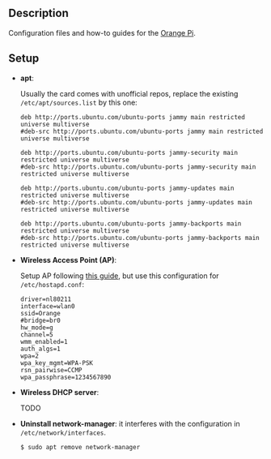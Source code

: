 Description
-----------

Configuration files and how-to guides for the [Orange Pi](http://www.orangepi.org/).

Setup
-----

* **apt**: 

   Usually the card comes with unofficial repos, replace the existing `/etc/apt/sources.list` by this one:
   
   ```
   deb http://ports.ubuntu.com/ubuntu-ports jammy main restricted universe multiverse
   #deb-src http://ports.ubuntu.com/ubuntu-ports jammy main restricted universe multiverse

   deb http://ports.ubuntu.com/ubuntu-ports jammy-security main restricted universe multiverse
   #deb-src http://ports.ubuntu.com/ubuntu-ports jammy-security main restricted universe multiverse

   deb http://ports.ubuntu.com/ubuntu-ports jammy-updates main restricted universe multiverse
   #deb-src http://ports.ubuntu.com/ubuntu-ports jammy-updates main restricted universe multiverse

   deb http://ports.ubuntu.com/ubuntu-ports jammy-backports main restricted universe multiverse
   #deb-src http://ports.ubuntu.com/ubuntu-ports jammy-backports main restricted universe multiverse
   ```

* **Wireless Access Point (AP)**: 

   Setup AP following [this guide](https://github.com/luiscarlosgph/how-to/tree/main/access_point), but use this configuration for `/etc/hostapd.conf`:

   ```
   driver=nl80211
   interface=wlan0
   ssid=Orange
   #bridge=br0
   hw_mode=g
   channel=5
   wmm_enabled=1
   auth_algs=1
   wpa=2
   wpa_key_mgmt=WPA-PSK
   rsn_pairwise=CCMP
   wpa_passphrase=1234567890
   ```
   
* **Wireless DHCP server**: 
   
   TODO
   
* **Uninstall network-manager**: it interferes with the configuration in `/etc/network/interfaces`.
   
   ```bash
   $ sudo apt remove network-manager
   ```
